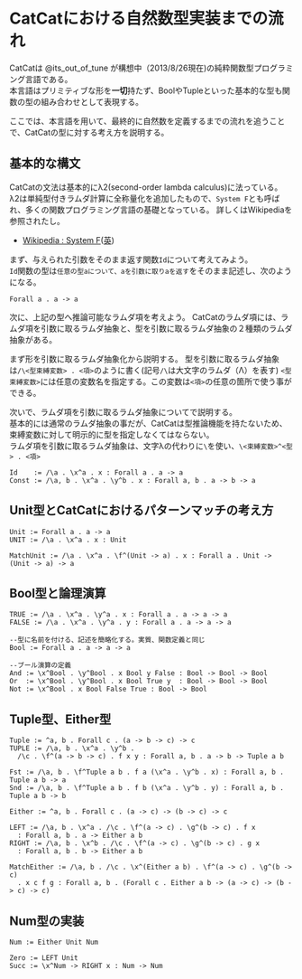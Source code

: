 CatCatにおける自然数型実装までの流れ
====================================

CatCatは @its_out_of_tune が構想中（2013/8/26現在)の純粋関数型プログラミング言語である。  
本言語はプリミティブな形を**一切**持たず、BoolやTupleといった基本的な型も関数の型の組み合わせとして表現する。

ここでは、本言語を用いて、最終的に自然数を定義するまでの流れを追うことで、CatCatの型に対する考え方を説明する。

基本的な構文
------------

CatCatの文法は基本的にλ2(second-order lambda calculus)に法っている。  
λ2は単純型付きラムダ計算に全称量化を追加したもので、`System F`とも呼ばれ、多くの関数プログラミング言語の基礎となっている。
詳しくはWikipediaを参照されたし。

* [Wikipedia : System F](http://ja.wikipedia.org/wiki/System_F)([英](http://en.wikipedia.org/wiki/System_F))

まず、与えられた引数をそのまま返す関数`Id`について考えてみよう。  
`Id`関数の型は`任意の型aについて、aを引数に取りaを返す`をそのまま記述し、次のようになる。

```
Forall a . a -> a
```

次に、上記の型へ推論可能なラムダ項を考えよう。
CatCatのラムダ項には、ラムダ項を引数に取るラムダ抽象と、型を引数に取るラムダ抽象の２種類のラムダ抽象がある。

まず形を引数に取るラムダ抽象化から説明する。
型を引数に取るラムダ抽象は`/\<型束縛変数> . <項>`のように書く(記号`/\`は大文字のラムダ（Λ）を表す)
`<型束縛変数>`には任意の変数名を指定する。この変数は`<項>`の任意の箇所で使う事ができる。

次いで、ラムダ項を引数に取るラムダ抽象についてで説明する。    
基本的には通常のラムダ抽象の事だが、CatCatは型推論機能を持たないため、束縛変数に対して明示的に型を指定しなくてはならない。  
ラムダ項を引数に取るラムダ抽象は、文字λの代わりに`\`を使い、`\<束縛変数>^<型> . <項>`

```
Id    := /\a . \x^a . x : Forall a . a -> a
Const := /\a, b . \x^a . \y^b . x : Forall a, b . a -> b -> a
```

Unit型とCatCatにおけるパターンマッチの考え方
--------------------------------------------

```
Unit := Forall a . a -> a
UNIT := /\a . \x^a . x : Unit

MatchUnit := /\a . \x^a . \f^(Unit -> a) . x : Forall a . Unit -> (Unit -> a) -> a 
```

Bool型と論理演算
----------------

```
TRUE := /\a . \x^a . \y^a . x : Forall a . a -> a -> a
FALSE := /\a . \x^a . \y^a . y : Forall a . a -> a -> a

--型に名前を付ける、記述を簡略化する。実質、関数定義と同じ
Bool := Forall a . a -> a -> a

--ブール演算の定義
And := \x^Bool . \y^Bool . x Bool y False : Bool -> Bool -> Bool
Or  := \x^Bool . \y^Bool . x Bool True y  : Bool -> Bool -> Bool
Not := \x^Bool . x Bool False True : Bool -> Bool
```

Tuple型、Either型
-----------------

```
Tuple := ^a, b . Forall c . (a -> b -> c) -> c
TUPLE := /\a, b . \x^a . \y^b . 
  /\c . \f^(a -> b -> c) . f x y : Forall a, b . a -> b -> Tuple a b

Fst := /\a, b . \f^Tuple a b . f a (\x^a . \y^b . x) : Forall a, b . Tuple a b -> a
Snd := /\a, b . \f^Tuple a b . f b (\x^a . \y^b . y) : Forall a, b . Tuple a b -> b
```

```
Either := ^a, b . Forall c . (a -> c) -> (b -> c) -> c

LEFT := /\a, b . \x^a . /\c . \f^(a -> c) . \g^(b -> c) . f x
  : Forall a, b . a -> Either a b
RIGHT := /\a, b . \x^b . /\c . \f^(a -> c) . \g^(b -> c) . g x
  : Forall a, b . b -> Either a b

MatchEither := /\a, b . /\c . \x^(Either a b) . \f^(a -> c) . \g^(b -> c) 
  . x c f g : Forall a, b . (Forall c . Either a b -> (a -> c) -> (b -> c) -> c)
```

Num型の実装
-----------

```
Num := Either Unit Num

Zero := LEFT Unit
Succ := \x^Num -> RIGHT x : Num -> Num
```
